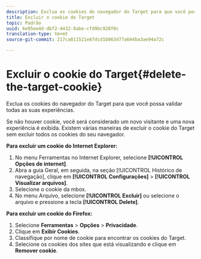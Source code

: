 ```yaml
---
description: Exclua os cookies do navegador do Target para que você possa validar todas as suas experiências.
title: Excluir o cookie do Target
topic: Padrão
uuid: 6e95ee4d-dbf2-4432-8abe-cfd9bc928f0c
translation-type: tm+mt
source-git-commit: 217ca811521e67dcd1b063d77a644ba3ae94a72c

---
```



# Excluir o cookie do Target{#delete-the-target-cookie}

Exclua os cookies do navegador do Target para que você possa validar todas as suas experiências.

Se não houver cookie, você será considerado um novo visitante e uma nova experiência é exibida. Existem várias maneiras de excluir o cookie do Target sem excluir todos os cookies do seu navegador.

**Para excluir um cookie do Internet Explorer:**

1. No menu Ferramentas no Internet Explorer, selecione **[!UICONTROL Opções de internet]**.
1. Abra a guia Geral, em seguida, na seção [!UICONTROL Histórico de navegação], clique em **[!UICONTROL Configurações]** &gt; **[!UICONTROL Visualizar arquivos]**.
1. Selecione o cookie da mbox.
1. No menu Arquivo, selecione **[!UICONTROL Excluir]** ou selecione o arquivo e pressione a tecla **[!UICONTROL Delete]**.

**Para excluir um cookie do Firefox:**

1. Selecione **Ferramentas** &gt; **Opções** &gt; **Privacidade**.
1. Clique em **Exibir Cookies**.
1. Classifique por nome de cookie para encontrar os cookies do Target.
1. Selecione os cookies dos sites que está visualizando e clique em **Remover cookie**.

